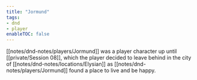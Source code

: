 ```yaml
---
title: "Jormund"
tags:
- dnd
- player
enableTOC: false
---
```


[[notes/dnd-notes/players/Jormund]] was a player character up until [[private/Session 08]], which the player decided to leave behind in the city of [[notes/dnd-notes/locations/Elysian]] as [[notes/dnd-notes/players/Jormund]] found a place to live and be happy. 